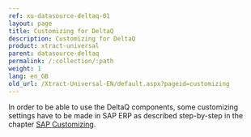 ```yaml
---
ref: xu-datasource-deltaq-01
layout: page
title: Customizing for DeltaQ
description: Customizing for DeltaQ
product: xtract-universal
parent: datasource-deltaq
permalink: /:collection/:path
weight: 1
lang: en_GB
old_url: /Xtract-Universal-EN/default.aspx?pageid=customizing
---
```


In order to be able to use the DeltaQ components, some customizing settings have to be made in SAP ERP as described step-by-step in the chapter [SAP Customizing](../sap-customizing/customizing-for-deltaq).